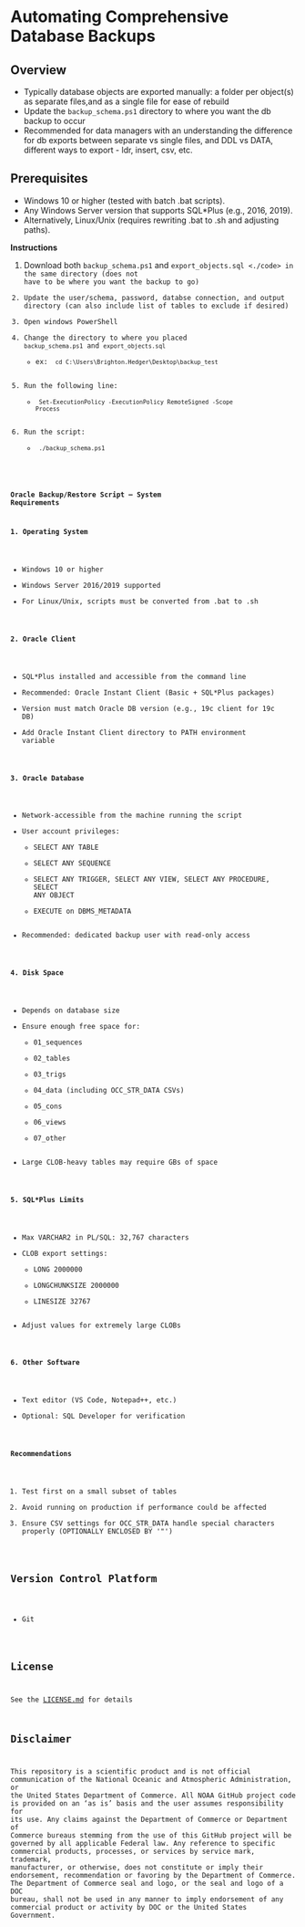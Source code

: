 # Automating Comprehensive Database Backups

## Overview
- Typically database objects are exported manually: a folder per object(s) as separate files,and as a single file for ease of rebuild
- Update the ```backup_schema.ps1``` directory to where you want the db backup to occur
- Recommended for data managers with an understanding the difference for db exports between separate vs single files, and DDL vs DATA, different ways to export - ldr, insert, csv, etc.

## Prerequisites
- Windows 10 or higher (tested with batch .bat scripts).
- Any Windows Server version that supports SQL*Plus (e.g., 2016, 2019).
- Alternatively, Linux/Unix (requires rewriting .bat to .sh and adjusting paths).

**Instructions**
1. Download both <code>backup_schema.ps1</code> and <code>export_objects.sql <./code> in the same directory (does not have to be where you want the backup to go)
2. Update the user/schema, password, databse connection, and output directory (can also include list of tables to exclude if desired)
3. Open windows PowerShell
4. Change the directory to where you placed <code>backup_schema.ps1</code> and <code>export_objects.sql</code>
     - ex:  <code> cd C:\Users\Brighton.Hedger\Desktop\backup_test </code>
5. Run the following line:
     - <code> Set-ExecutionPolicy -ExecutionPolicy RemoteSigned -Scope Process </code>
6. Run the script:
     - <code> ./backup_schema.ps1 </code>


**Oracle Backup/Restore Script – System Requirements**

**1. Operating System**

*   Windows 10 or higher
*   Windows Server 2016/2019 supported
*   For Linux/Unix, scripts must be converted from .bat to .sh

**2. Oracle Client**

*   SQL\*Plus installed and accessible from the command line
*   Recommended: Oracle Instant Client (Basic + SQL\*Plus packages)
*   Version must match Oracle DB version (e.g., 19c client for 19c DB)
*   Add Oracle Instant Client directory to PATH environment variable

**3. Oracle Database**

*   Network-accessible from the machine running the script
*   User account privileges:
    *   SELECT ANY TABLE
    *   SELECT ANY SEQUENCE
    *   SELECT ANY TRIGGER, SELECT ANY VIEW, SELECT ANY PROCEDURE, SELECT ANY OBJECT
    *   EXECUTE on DBMS\_METADATA
*   Recommended: dedicated backup user with read-only access

**4. Disk Space**

*   Depends on database size
*   Ensure enough free space for:
    *   01\_sequences
    *   02\_tables
    *   03\_trigs
    *   04\_data (including OCC\_STR\_DATA CSVs)
    *   05\_cons
    *   06\_views
    *   07\_other
*   Large CLOB-heavy tables may require GBs of space

**5. SQL\*Plus Limits**

*   Max VARCHAR2 in PL/SQL: 32,767 characters
*   CLOB export settings:
    *   LONG 2000000
    *   LONGCHUNKSIZE 2000000
    *   LINESIZE 32767
*   Adjust values for extremely large CLOBs

**6. Other Software**

*   Text editor (VS Code, Notepad++, etc.)
*   Optional: SQL Developer for verification

**Recommendations**

1.  Test first on a small subset of tables
2.  Avoid running on production if performance could be affected
3.  Ensure CSV settings for OCC\_STR\_DATA handle special characters properly (OPTIONALLY ENCLOSED BY '\"')

## Version Control Platform
- Git

## License
See the [LICENSE.md](./LICENSE.md) for details

## Disclaimer
This repository is a scientific product and is not official communication of the National Oceanic and Atmospheric Administration, or the United States Department of Commerce. All NOAA GitHub project code is provided on an ‘as is’ basis and the user assumes responsibility for its use. Any claims against the Department of Commerce or Department of Commerce bureaus stemming from the use of this GitHub project will be governed by all applicable Federal law. Any reference to specific commercial products, processes, or services by service mark, trademark, manufacturer, or otherwise, does not constitute or imply their endorsement, recommendation or favoring by the Department of Commerce. The Department of Commerce seal and logo, or the seal and logo of a DOC bureau, shall not be used in any manner to imply endorsement of any commercial product or activity by DOC or the United States Government.
